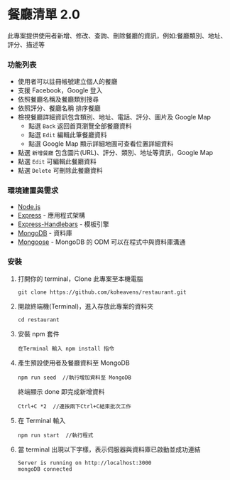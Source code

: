 # 餐廳清單 2.0

此專案提供使用者新增、修改、查詢、刪除餐廳的資訊，例如:餐廳類別、地址、評分、描述等

### 功能列表

- 使用者可以註冊帳號建立個人的餐廳
- 支援 Facebook，Google 登入
- 依照餐廳名稱及餐廳類別搜尋
- 依照評分、餐廳名稱 排序餐廳
- 檢視餐廳詳細資訊包含類別、地址、電話、評分、圖片及 Google Map
  - 點選 `Back` 返回首頁瀏覽全部餐廳資料
  - 點選 `Edit` 編輯此筆餐廳資料
  - 點選 Google Map 顯示詳細地圖可查看位置詳細資料
- 點選 `新增餐廳` 包含圖片(URL)、評分、類別、地址等資訊，Google Map
- 點選 `Edit` 可編輯此餐廳資料
- 點選 `Delete` 可刪除此餐廳資料

### 環境建置與需求

- [Node.js](https://nodejs.org/)
- [Express](https://expressjs.com/) - 應用程式架構
- [Express-Handlebars](https://www.npmjs.com/package/express-handlebars) - 模板引擎
- [MongoDB](https://www.mongodb.com/) - 資料庫
- [Mongoose](https://www.npmjs.com/package/mongoose) - MongoDB 的 ODM 可以在程式中與資料庫溝通

### 安裝

1. 打開你的 terminal，Clone 此專案至本機電腦

   ```
   git clone https://github.com/koheavens/restaurant.git
   ```

2. 開啟終端機(Terminal)，進入存放此專案的資料夾

   ```
   cd restaurant
   ```

3. 安裝 npm 套件

   ```
   在Terminal 輸入 npm install 指令
   ```

4. 產生預設使用者及餐廳資料至 MongoDB

   ```
   npm run seed  //執行增加資料至 MongoDB
   ```

   終端顯示 done 即完成新增資料

   ```
   Ctrl+C *2  //連按兩下Ctrl+C結束批次工作
   ```

5. 在 Terminal 輸入

   ```
   npm run start  //執行程式
   ```

6. 當 terminal 出現以下字樣，表示伺服器與資料庫已啟動並成功連結

   ```
   Server is running on http://localhost:3000
   mongoDB connected
   ```

